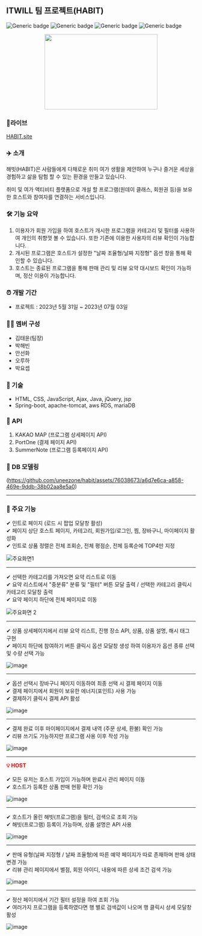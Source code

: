 ## ITWILL 팀 프로젝트(HABIT)
![Generic badge](https://img.shields.io/badge/jstl-1.2-yellowgreen.svg) ![Generic badge](https://img.shields.io/badge/apacheTomcat-9.0.58-green.svg) ![Generic badge](https://img.shields.io/badge/mariaDB-10.6.14-orange.svg) ![Generic badge](https://img.shields.io/badge/springBoot-2.7.5-blue.svg)

<p align="center"><img src="https://github.com/uneezone/habit/assets/76038673/e2305126-7520-4f45-ad8d-1e6c7e8f1164" height="200px" width="300px"></p>



### 🔗라이브
[HABIT.site](http://www.hebit.shop/) 

### ✈️ 소개
해빗(HABIT)은 사람들에게 다채로운 취미 여가 생활을 제안하여 누구나 즐거운 세상을
경험하고 삶을 탐험 할 수 있는 환경을 만들고 있습니다.

취미 및 여가 액티비티 플랫폼으로 개설 할 프로그램(원데이 클래스, 회원권 등)을
보유한 호스트와 참여자를 연결하는 서비스입니다.

### 🛠 기능 요약
1. 이용자가 회원 가입을 하여 호스트가 개시한 프로그램을 카테고리 및 필터를 사용하여 개인의 취향껏 볼 수 있습니다. 또한 기존에 이용한 사용자의 리뷰 확인이 가능합니다.
2. 개시된 프로그램은 호스트가 설정한 "날짜 조율형/날짜 지정형" 옵션 창을 통해 확인할 수 있습니다.
3. 호스트는 종료된 프로그램을 통해 판매 관리 및 리뷰 요약 대시보드 확인이 가능하며, 정산 이용이 가능합니다.

### ⏰ 개발 기간
- 프로젝트 : 2023년 5월 31일 ~ 2023년 07월 03일

### 👩‍💻 멤버 구성
- 김태윤(팀장)
- 박해빈
- 안선화
- 오루하
- 박요셉

### 📌 기술 
- HTML, CSS, JavaScript, Ajax, Java, jQuery, jsp
- Spring-boot, apache-tomcat, aws RDS, mariaDB

### 📌 API
1. KAKAO MAP (프로그램 상세페이지 API)
2. PortOne (결제 페이지 API)
3. SummerNote (프로그램 등록페이지 API)

### 📌 DB 모델링
(https://github.com/uneezone/habit/assets/76038673/a6d7e6ca-a858-469e-9ddb-38b02aa8e5a0)

<hr>

### 📌 주요 기능 
✔ 인트로 페이지 (로드 시 팝업 모달창 활성)
<br>
✔ 페이지 상단 호스트 페이지, 카테고리, 회원가입/로그인, 찜, 장바구니, 마이페이지 활성화
<br>
✔ 인트로 상품 정렬은 전체 조회순, 전체 평점순, 전체 등록순에 TOP4만 지정



![주요화면1](https://github.com/uneezone/habit/assets/76038673/a4250aac-5cf3-46d5-b3ab-00a7736563b9)

<hr>

✔ 선택한 카테고리를 가져오면 요약 리스트로 이동
<br>
✔ 요약 리스트에서 "중분류" 분류 및 "필터" 버튼 모달 출력 / 선택한 카테고리 클릭시 카테고리 모달창 출력
<br>
✔ 요약 페이지 하단에 전체 페이지로 이동  


![주요화면 2](https://github.com/uneezone/habit/assets/76038673/56e2f5e9-3935-41fe-9561-a442f504fcbc)

<hr>

✔ 상품 상세페이지에서 리뷰 요약 리스트, 진행 장소 API, 상품, 상품 설명, 해시 태그 구현
<br>
✔ 페이지 하단에 참여하기 버튼 클릭시 옵션 모달창 생성 하여 이용자가 옵션 종류 선택 및 수량 선택 가능


![image](https://github.com/uneezone/habit/assets/76038673/731944b3-1e8c-4344-bd44-7834fc377573)

<hr>

✔ 옵션 선택시 장바구니 페이지 이동하여 최종 선택 시 결제 페이지 이동
<br>
✔ 결제 페이지에서 회원이 보유한 에너지(포인트) 사용 가능
<br>
✔ 결제하기 클릭시 결제 API 활성  


![image](https://github.com/uneezone/habit/assets/76038673/bb281412-83d6-4e0e-94ad-5e48ff455a68)

<hr>

✔ 결제 완료 이후 마이페이지에서 결제 내역 (주문 상세, 환불) 확인 가능
<br>
✔ 리뷰 쓰기도 가능하지만 프로그램 사용 이후 작성 가능  


![image](https://github.com/uneezone/habit/assets/76038673/c220c5bf-ddf8-467e-bbf1-8b5b441fbe2d)

<hr>

<span style="color:red"><strong> 💡 HOST </strong></span>  
<br>
✔ 모든 유저는 호스트 가입이 가능하며 완료시 관리 페이지 이동
<br>
✔ 호스트가 등록한 상품 판매 현황 확인 가능  


![image](https://github.com/uneezone/habit/assets/76038673/2a8a065a-e4bf-49e6-b786-3be77f8bf780)

<hr>

✔ 호스트가 올린 해빗(프로그램)을 필터, 검색으로 조회 가능
<br>
✔ 해빗(프로그램) 등록이 가능하며, 상품 설명은 API 사용


![image](https://github.com/uneezone/habit/assets/76038673/373a7652-3d0c-4d8e-a789-4140283c8816)

<hr>

✔ 판매 유형(날짜 지정형 / 날짜 조율형)에 따른 예약 페이지가 따로 존재하며 판매 상태 변경 가능
<br>
✔ 리뷰 관리 페이지에서 별점, 회원 아이디, 내용에 따른 상세 조건 검색 가능  


![image](https://github.com/uneezone/habit/assets/76038673/d8cf5a72-d64a-4d27-86a1-d83872d2da8c)

<hr>

✔ 정산 페이지에서 기간 필터 설정을 하여 조회 가능
<br>
✔ 여러가지 프로그램을 등록하였다면 행 별로 검색값이 나오며 행 클릭시 상세 모달창 활성  


![image](https://github.com/uneezone/habit/assets/76038673/2adc0eeb-ccd4-4fb1-8100-5ba2cd890c36)


